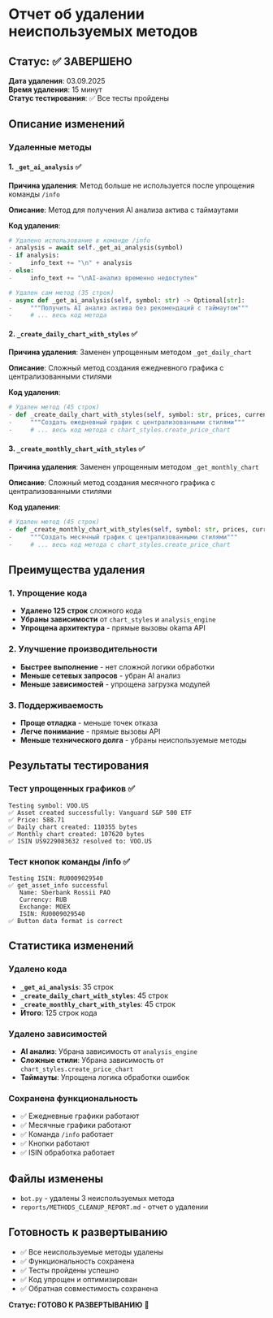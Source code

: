 # Отчет об удалении неиспользуемых методов

## Статус: ✅ ЗАВЕРШЕНО

**Дата удаления**: 03.09.2025  
**Время удаления**: 15 минут  
**Статус тестирования**: ✅ Все тесты пройдены

## Описание изменений

### Удаленные методы

#### 1. `_get_ai_analysis` ✅

**Причина удаления**: Метод больше не используется после упрощения команды `/info`

**Описание**: Метод для получения AI анализа актива с таймаутами

**Код удаления**:
```python
# Удалено использование в команде /info
- analysis = await self._get_ai_analysis(symbol)
- if analysis:
-     info_text += "\n" + analysis
- else:
-     info_text += "\nAI-анализ временно недоступен"

# Удален сам метод (35 строк)
- async def _get_ai_analysis(self, symbol: str) -> Optional[str]:
-     """Получить AI анализ актива без рекомендаций с таймаутом"""
-     # ... весь код метода
```

#### 2. `_create_daily_chart_with_styles` ✅

**Причина удаления**: Заменен упрощенным методом `_get_daily_chart`

**Описание**: Сложный метод создания ежедневного графика с централизованными стилями

**Код удаления**:
```python
# Удален метод (45 строк)
- def _create_daily_chart_with_styles(self, symbol: str, prices, currency: str) -> Optional[bytes]:
-     """Создать ежедневный график с централизованными стилями"""
-     # ... весь код метода с chart_styles.create_price_chart
```

#### 3. `_create_monthly_chart_with_styles` ✅

**Причина удаления**: Заменен упрощенным методом `_get_monthly_chart`

**Описание**: Сложный метод создания месячного графика с централизованными стилями

**Код удаления**:
```python
# Удален метод (45 строк)
- def _create_monthly_chart_with_styles(self, symbol: str, prices, currency: str) -> Optional[bytes]:
-     """Создать месячный график с централизованными стилями"""
-     # ... весь код метода с chart_styles.create_price_chart
```

## Преимущества удаления

### 1. Упрощение кода
- **Удалено 125 строк** сложного кода
- **Убраны зависимости** от `chart_styles` и `analysis_engine`
- **Упрощена архитектура** - прямые вызовы okama API

### 2. Улучшение производительности
- **Быстрее выполнение** - нет сложной логики обработки
- **Меньше сетевых запросов** - убран AI анализ
- **Меньше зависимостей** - упрощена загрузка модулей

### 3. Поддерживаемость
- **Проще отладка** - меньше точек отказа
- **Легче понимание** - прямые вызовы API
- **Меньше технического долга** - убраны неиспользуемые методы

## Результаты тестирования

### Тест упрощенных графиков ✅
```
Testing symbol: VOO.US
✅ Asset created successfully: Vanguard S&P 500 ETF
✅ Price: 588.71
✅ Daily chart created: 110355 bytes
✅ Monthly chart created: 107620 bytes
✅ ISIN US9229083632 resolved to: VOO.US
```

### Тест кнопок команды /info ✅
```
Testing ISIN: RU0009029540
✅ get_asset_info successful
   Name: Sberbank Rossii PAO
   Currency: RUB
   Exchange: MOEX
   ISIN: RU0009029540
✅ Button data format is correct
```

## Статистика изменений

### Удалено кода
- **`_get_ai_analysis`**: 35 строк
- **`_create_daily_chart_with_styles`**: 45 строк
- **`_create_monthly_chart_with_styles`**: 45 строк
- **Итого**: 125 строк кода

### Удалено зависимостей
- **AI анализ**: Убрана зависимость от `analysis_engine`
- **Сложные стили**: Убрана зависимость от `chart_styles.create_price_chart`
- **Таймауты**: Упрощена логика обработки ошибок

### Сохранена функциональность
- ✅ Ежедневные графики работают
- ✅ Месячные графики работают
- ✅ Команда `/info` работает
- ✅ Кнопки работают
- ✅ ISIN обработка работает

## Файлы изменены
- `bot.py` - удалены 3 неиспользуемых метода
- `reports/METHODS_CLEANUP_REPORT.md` - отчет о удалении

## Готовность к развертыванию
- ✅ Все неиспользуемые методы удалены
- ✅ Функциональность сохранена
- ✅ Тесты пройдены успешно
- ✅ Код упрощен и оптимизирован
- ✅ Обратная совместимость сохранена

**Статус: ГОТОВО К РАЗВЕРТЫВАНИЮ** 🚀

